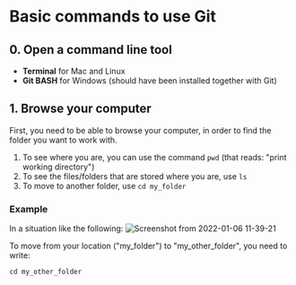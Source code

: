 # Basic commands to use Git

## 0. Open a command line tool
- **Terminal** for Mac and Linux
- **Git BASH** for Windows (should have been installed together with Git)

## 1. Browse your computer

First, you need to be able to browse your computer, in order to find the folder you want to work with.  
1. To see where you are, you can use the command `pwd` (that reads: "print working directory")
2. To see the files/folders that are stored where you are, use `ls`
3. To move to another folder, use `cd my_folder`

### Example

In a situation like the following:
![Screenshot from 2022-01-06 11-39-21](https://user-images.githubusercontent.com/29945305/148370315-bca98920-329b-4648-b90b-f4fa5005948a.png)

To move from your location ("my_folder") to "my_other_folder", you need to write:

`cd my_other_folder`


